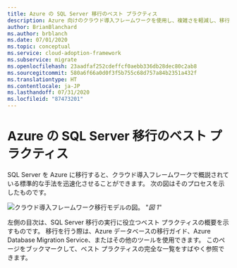 ```yaml
---
title: Azure の SQL Server 移行のベスト プラクティス
description: Azure 向けのクラウド導入フレームワークを使用し、複雑さを軽減し、移行プロセスを標準化する SQL Server 移行のベスト プラクティスについて説明します。
author: BrianBlanchard
ms.author: brblanch
ms.date: 07/01/2020
ms.topic: conceptual
ms.service: cloud-adoption-framework
ms.subservice: migrate
ms.openlocfilehash: 23aadfaf252cdeffcf0aebb336db28dec80c2ab8
ms.sourcegitcommit: 580a6f66a0d0f3f5b755c68d757a84b2351a432f
ms.translationtype: HT
ms.contentlocale: ja-JP
ms.lasthandoff: 07/31/2020
ms.locfileid: "87473201"
---
```

# <a name="sql-server-migration-best-practices-for-azure"></a>Azure の SQL Server 移行のベスト プラクティス

SQL Server を Azure に移行すると、クラウド導入フレームワークで概説されている標準的な手法を迅速化させることができます。 次の図はそのプロセスを示したものです。

![クラウド導入フレームワーク移行モデルの図。](../../_images/migrate/methodology.png)
"*図 1*"

左側の目次は、SQL Server 移行の実行に役立つベスト プラクティスの概要を示すものです。 移行を行う際は、Azure データベースの移行ガイド、Azure Database Migration Service、またはその他のツールを使用できます。 このページをブックマークして、ベスト プラクティスの完全な一覧をすばやく参照できます。
